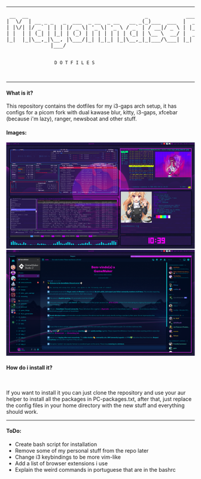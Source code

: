 <hr>
<pre> __  __                                     _            ____   ____ 
|  \/  | __ _ _   _  ___  _ __  _ __   __ _(_)___  ___  |  _ \ / ___|
| |\/| |/ _` | | | |/ _ \| '_ \| '_ \ / _` | / __|/ _ \ | |_) | |    
| |  | | (_| | |_| | (_) | | | | | | | (_| | \__ \  __/ |  __/| |___ 
|_|  |_|\__,_|\__, |\___/|_| |_|_| |_|\__,_|_|___/\___| |_|    \____|
              |___/                                                   
                      
                      D O T F I L E S
</pre>
<hr>
<h4> What is it? </h4>
<p> This repository contains the dotfiles for my i3-gaps arch setup, it has configs for a picom fork with dual kawase blur, kitty, i3-gaps, xfcebar (because i'm lazy), ranger, newsboat and other stuff.</p>

<h4> Images: </h4>
<img src="screenshot1.png">
<img src="screenshot2.png"> 
<br>
<h4>How do i install it?</h4>
<br>
<p>If you want to install it you can just clone the repository and use your aur helper to install all the packages in PC-packages.txt, after that, just replace the config files in your home directory with the new stuff and everything should work.</p>
<hr>
<h4> ToDo:</h4>
<ul>
  <li>Create bash script for installation</li>
  <li>Remove some of my personal stuff from the repo later</li>
  <li>Change i3 keybindings to be more vim-like</li>
  <li>Add a list of browser extensions i use</li>
  <li>Explain the weird commands in portuguese that are in the bashrc</li>
</ul>

